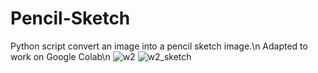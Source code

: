 # Pencil-Sketch

Python script convert an image into a pencil sketch image.\n
Adapted to work on Google Colab\n
![w2](https://github.com/user-attachments/assets/fedfdd0a-0232-4666-a411-3518cc0bef35)
![w2_sketch](https://github.com/user-attachments/assets/f64914ff-8375-48cb-8a3e-c8bd1b55be14)
